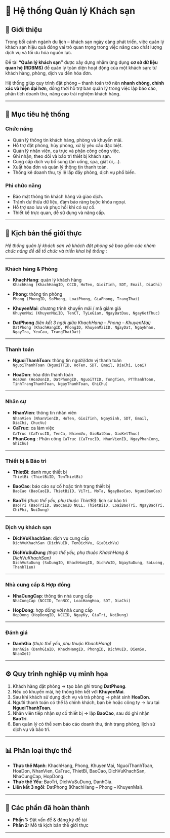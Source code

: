 # 🏨 Hệ thống Quản lý Khách sạn

## 📌 Giới thiệu
Trong bối cảnh ngành du lịch – khách sạn ngày càng phát triển, việc quản lý khách sạn hiệu quả đóng vai trò quan trọng trong việc nâng cao chất lượng dịch vụ và tối ưu hóa nguồn lực.  

Đề tài **“Quản lý khách sạn”** được xây dựng nhằm ứng dụng **cơ sở dữ liệu quan hệ (RDBMS)** để quản lý toàn diện hoạt động của một khách sạn: từ khách hàng, phòng, dịch vụ đến hóa đơn.  

Hệ thống giúp quy trình đặt phòng – thanh toán trở nên **nhanh chóng, chính xác và hiện đại hơn**, đồng thời hỗ trợ ban quản lý trong việc lập báo cáo, phân tích doanh thu, nâng cao trải nghiệm khách hàng.  

---

## 🎯 Mục tiêu hệ thống

### Chức năng
- Quản lý thông tin khách hàng, phòng và khuyến mãi.  
- Hỗ trợ đặt phòng, hủy phòng, xử lý yêu cầu đặc biệt.  
- Quản lý nhân viên, ca trực và phân công công việc.  
- Ghi nhận, theo dõi và bảo trì thiết bị khách sạn.  
- Cung cấp dịch vụ bổ sung (ăn uống, spa, giặt ủi,…).  
- Xuất hóa đơn và quản lý thông tin thanh toán.  
- Thống kê doanh thu, tỷ lệ lấp đầy phòng, dịch vụ phổ biến.  

### Phi chức năng
- Bảo mật thông tin khách hàng và giao dịch.  
- Tránh dư thừa dữ liệu, đảm bảo ràng buộc khóa ngoại.  
- Hỗ trợ sao lưu và phục hồi khi có sự cố.  
- Thiết kế trực quan, dễ sử dụng và nâng cấp.  
---
## 🏨 Kịch bản thế giới thực 
*Hệ thống quản lý khách sạn và khách đặt phòng sẽ bao gồm các nhóm chức năng để dễ tổ chức và triển khai hệ thống :*

---
### Khách hàng & Phòng
- **KhachHang**: quản lý khách hàng  
  `KhachHang (KhachHangID, CCCD, HoTen, GioiTinh, SDT, Email, DiaChi)`

- **Phong**: thông tin phòng  
  `Phong (PhongID, SoPhong, LoaiPhong, GiaPhong, TrangThai)`

- **KhuyenMai**: chương trình khuyến mãi / mã giảm giá  
  `KhuyenMai (KhuyenMaiID, TenCT, TyLeGiam, NgayBatDau, NgayKetThuc)`

- **DatPhong** *(liên kết 3 ngôi giữa KhachHang – Phong – KhuyenMai)*  
  `DatPhong (KhachHangID, PhongID, KhuyenMaiID, NgayDat, NgayNhan, NgayTra, YeuCau, TrangThaiDat)`

---

### Thanh toán
- **NguoiThanhToan**: thông tin người/đơn vị thanh toán  
  `NguoiThanhToan (NguoiTTID, HoTen, SDT, Email, DiaChi, Loai)`

- **HoaDon**: hóa đơn thanh toán  
  `HoaDon (HoaDonID, DatPhongID, NguoiTTID, TongTien, PTThanhToan, TinhTrangThanhToan, NgayThanhToan, GhiChu)`

---

### Nhân sự
- **NhanVien**: thông tin nhân viên  
  `NhanVien (NhanVienID, HoTen, GioiTinh, NgaySinh, SDT, Email, DiaChi, ChucVu)`
- **CaTruc**: ca làm việc  
  `CaTruc (CaTrucID, TenCa, NhiemVu, GioBatDau, GioKetThuc)`
- **PhanCong** : Phân công
  `CaTruc (CaTrucID, NhanVienID, NgayPhanCong, GhiChu)`
---

### Thiết bị & Bảo trì
- **ThietBi**: danh mục thiết bị  
  `ThietBi (ThietBiID, TenThietBi)`

- **BaoCao**: báo cáo sự cố hoặc tình trạng thiết bị  
  `BaoCao (BaoCaoID, ThietBiID, ViTri, MoTa, NgayBaoCao, NguoiBaoCao)`

- **BaoTri** *(thực thể yếu, phụ thuộc ThietBi)*: lịch sử bảo trì  
  `BaoTri (BaoTriID, BaoCaoID NULL, ThietBiID, LoaiBaoTri, NgayBaoTri, ChiPhi, NoiDung)`

---

### Dịch vụ khách sạn
- **DichVuKhachSan**: dịch vụ cung cấp  
  `DichVuKhachSan (DichVuID, TenDichVu, GiaDichVu)`

- **DichVuSuDung** *(thực thể yếu, phụ thuộc KhachHang & DichVuKhachSan)*  
  `DichVuSuDung (SuDungID, KhachHangID, DichVuID, NgaySuDung, SoLuong, ThanhTien)`

---

### Nhà cung cấp & Hợp đồng
- **NhaCungCap**: thông tin nhà cung cấp  
  `NhaCungCap (NCCID, TenNCC, LoaiHangHoa, SDT, DiaChi)`

- **HopDong**: hợp đồng với nhà cung cấp  
  `HopDong (HopDongID, NCCID, NgayKy, GiaTri, NoiDung)`

---

### Đánh giá
- **DanhGia** *(thực thể yếu, phụ thuộc KhachHang)*  
  `DanhGia (DanhGiaID, KhachHangID, PhongID, DichVuID, DiemSo, NhanXet)`

---

## ⚙️ Quy trình nghiệp vụ minh họa
1. Khách hàng đặt phòng → tạo bản ghi trong **DatPhong**.  
2. Nếu có khuyến mãi, hệ thống liên kết với **KhuyenMai**.  
3. Sau khi khách sử dụng dịch vụ và trả phòng → phát sinh **HoaDon**.  
4. Người thanh toán có thể là chính khách, bạn bè hoặc công ty → lưu tại **NguoiThanhToan**.  
5. Nhân viên tiếp nhận sự cố thiết bị → lập **BaoCao**, sau đó ghi nhận **BaoTri**.  
6. Ban quản lý có thể xem báo cáo doanh thu, tình trạng phòng, lịch sử dịch vụ và bảo trì.  

---

## 📊 Phân loại thực thể
- **Thực thể Mạnh**: KhachHang, Phong, KhuyenMai, NguoiThanhToan, HoaDon, NhanVien, CaTruc, ThietBi, BaoCao, DichVuKhachSan, NhaCungCap, HopDong.
- **Thực thể Yếu**: BaoTri, DichVuSuDung, DanhGia.
- **Liên kết 3 ngôi**: DatPhong (KhachHang – Phong – KhuyenMai).

---


## 📅 Các phần đã hoàn thành

- **Phần 1:** Đặt vấn đề & đăng ký đề tài  
- **Phần 2:** Mô tả kịch bản thế giới thực  
---
